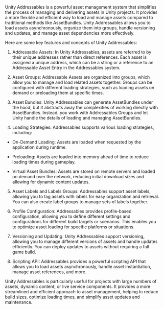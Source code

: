 Unity Addressables is a powerful asset management system that simplifies the process of managing and delivering assets in Unity projects. It provides a more flexible and efficient way to load and manage assets compared to traditional methods like AssetBundles. Unity Addressables allows you to load assets asynchronously, organize them into groups, handle versioning and updates, and manage asset dependencies more effectively.

Here are some key features and concepts of Unity Addressables:

1. Addressable Assets: In Unity Addressables, assets are referred to by their unique addresses rather than direct references. Each asset is assigned a unique address, which can be a string or a reference to an Addressable Asset Entry in the Addressables system.

2. Asset Groups: Addressable Assets are organized into groups, which allow you to manage and load related assets together. Groups can be configured with different loading strategies, such as loading assets on demand or preloading them at specific times.

3. Asset Bundles: Unity Addressables can generate AssetBundles under the hood, but it abstracts away the complexities of working directly with AssetBundles. Instead, you work with Addressables Groups and let Unity handle the details of loading and managing AssetBundles.

4. Loading Strategies: Addressables supports various loading strategies, including:

- On-Demand Loading: Assets are loaded when requested by the application during runtime.

- Preloading: Assets are loaded into memory ahead of time to reduce loading times during gameplay.

- Virtual Asset Bundles: Assets are stored on remote servers and loaded on demand over the network, reducing initial download sizes and allowing for dynamic content updates.

5. Asset Labels and Labels Groups: Addressables support asset labels, allowing you to tag assets with labels for easy organization and retrieval. You can also create label groups to manage sets of labels together.

6. Profile Configuration: Addressables provides profile-based configuration, allowing you to define different settings and configurations for different build targets or scenarios. This enables you to optimize asset loading for specific platforms or situations.

7.  Versioning and Updating: Unity Addressables support versioning, allowing you to manage different versions of assets and handle updates efficiently. You can deploy updates to assets without requiring a full game build.

8. Scripting API: Addressables provides a powerful scripting API that allows you to load assets asynchronously, handle asset instantiation, manage asset references, and more.

Unity Addressables is particularly useful for projects with large numbers of assets, dynamic content, or live service components. It provides a more streamlined and efficient approach to asset management, helping to reduce build sizes, optimize loading times, and simplify asset updates and maintenance.